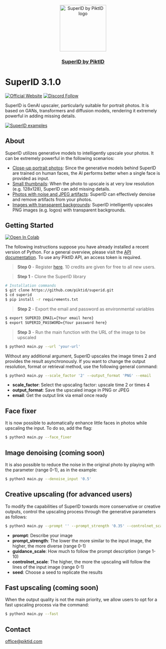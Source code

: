<p align="center">
  <img src="https://studio.piktid.com/logo.svg" alt="SuperID by PiktID logo" width="150">
  </br>
  <h3 align="center"><a href="[https://studio.piktid.com](https://studio.piktid.com)">SuperID by PiktID</a></h3>
</p>


# SuperID 3.1.0
[![Official Website](https://img.shields.io/badge/Official%20Website-piktid.com-blue?style=flat&logo=world&logoColor=white)](https://piktid.com)
[![Discord Follow](https://dcbadge.vercel.app/api/server/FJU39e9Z4P?style=flat)](https://discord.com/invite/FJU39e9Z4P)

SuperID is GenAI upscaler, particularly suitable for portrait photos. 
It is based on GANs, transformers and diffusion models, rendering it extremely powerful in adding missing details.

[![SuperID examples](http://i3.ytimg.com/vi/0UKFPpC50m0/hqdefault.jpg)](https://www.youtube.com/watch?v=0UKFPpC50m0)


## About
SuperID utilizes generative models to intelligently upscale your photos. It can be extremely powerful in the following scenarios:

- <ins>Close-up portrait photos</ins>: Since the generative models behind SuperID are trained on human faces, the AI performs better when a single face is provided as input.
- <ins>Small thumbnails</ins>: When the photo to upscale is at very low resolution (e.g. 128x128), SuperID can add missing details. 
- <ins>Photos with noise and JPEG artifacts</ins>: SuperID can effectively denoise and remove artifacts from your photos.
- <ins>Images with transparent backgrounds</ins>: SuperID intelligently upscales PNG images (e.g. logos) with transparent backgrounds.

## Getting Started
<a target="_blank" href="https://colab.research.google.com/drive/1DBjyDcwrZBzFPFCDjRnmNHBt2mEqxW6D?usp=sharing">
  <img src="https://colab.research.google.com/assets/colab-badge.svg" alt="Open In Colab"/>
</a>

The following instructions suppose you have already installed a recent version of Python. For a general overview, please visit the <a href="https://api.piktid.com/docs">API documentation</a>.
To use any PiktID API, an access token is required. 

> **Step 0** - Register <a href="https://studio.piktid.com">here</a>. 10 credits are given for free to all new users.

> **Step 1** - Clone the SuperID library
```bash
# Installation commands
$ git clone https://github.com/piktid/superid.git
$ cd superid
$ pip install -r requirements.txt
```

> **Step 2** - Export the email and password as environmental variables
```bash
$ export SUPERID_EMAIL={Your email here}
$ export SUPERID_PASSWORD={Your password here}
```

> **Step 3** - Run the main function with the URL of the image to be upscaled
```bash
$ python3 main.py --url 'your-url'
```

Without any additional argument, SuperID upscales the image times 2 and provides the result asynchronously. 
If you want to change the output resolution, format or retrieval method, use the following general command:

```bash
$ python3 main.py --scale_factor '2' --output_format 'PNG' --email
```

- **scale_factor**: Select the upscaling factor: upscale time 2 or times 4
- **output_format**: Save the upscaled image in PNG or JPEG
- **email**: Get the output link via email once ready


## Face fixer
It is now possible to automatically enhance little faces in photos while upscaling the input. To do so, add the flag:

```bash
$ python3 main.py --face_fixer
```

## Image denoising (coming soon)
It is also possible to reduce the noise in the original photo by playing with the parameter (range 0-1), as in the example:

```bash
$ python3 main.py --denoise_input '0.5'
```

## Creative upscaling (for advanced users)
To modify the capabilities of SuperID towards more conservative or creative outputs, control the upscaling process through the generative parameters as follows:

```bash
$ python3 main.py --prompt '' --prompt_strength '0.35' --controlnet_scale '0.5' --seed 0
```

- **prompt**: Describe your image
- **prompt_strength**: The lower the more similar to the input image, the higher, the more diverse (range 0-1)
- **guidance_scale**: How much to follow the prompt description (range 1-10)
- **controlnet_scale**: The higher, the more the upscaling will follow the lines of the input image (range 0-1)
- **seed**: Choose a seed to replicate the results

## Fast upscaling (coming soon)
When the output quality is not the main priority, we allow users to opt for a fast upscaling process via the command:

```bash
$ python3 main.py --fast
```

## Contact
office@piktid.com
